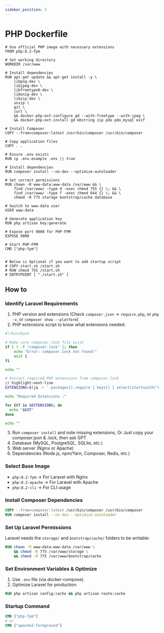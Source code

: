 ```yaml
---
sidebar_position: 3
---
```


# PHP Dockerfile

```docker title='Dockerfile'
# Use official PHP image with necessary extensions
FROM php:8.2-fpm

# Set working directory
WORKDIR /var/www

# Install dependencies
RUN apt-get update && apt-get install -y \
    libpng-dev \
    libjpeg-dev \
    libfreetype6-dev \
    libonig-dev \
    libzip-dev \
    unzip \
    git \
    curl \
    && docker-php-ext-configure gd --with-freetype --with-jpeg \
    && docker-php-ext-install gd mbstring zip pdo pdo_mysql exif

# Install Composer
COPY --from=composer:latest /usr/bin/composer /usr/bin/composer

# Copy application files
COPY . .

# Ensure .env exists
RUN cp .env.example .env || true

# Install dependencies
RUN composer install --no-dev --optimize-autoloader

# Set correct permissions
RUN chown -R www-data:www-data /var/www && \
    find /var/www/ -type d -exec chmod 755 {} \; && \
    find /var/www/ -type f -exec chmod 644 {} \; && \
    chmod -R 775 storage bootstrap/cache database

# Switch to www-data user
USER www-data
    
# Generate application key
RUN php artisan key:generate

# Expose port 9000 for PHP-FPM
EXPOSE 9000

# Start PHP-FPM
CMD ["php-fpm"]


# Below is Optional if you want to add startup script
# COPY start.sh /start.sh
# RUN chmod 755 /start.sh
# ENTRYPOINT [ "./start.sh" ]
```


## How to

### Identify Laravel Requirements
1. PHP version and extensions (Check `composer.json` → `require.php`, or `php -v`, or `composer show --platform`)
2. PHP extensions
script to know what extensions needed: 
```sh
#!/bin/bash

# Make sure composer.lock file exist
if [ ! -f "composer.lock" ]; then
    echo "Error: composer.lock not found!"
    exit 1
fi

echo ""

# Extract required PHP extensions from composer.lock
// highlight-next-line
EXTENSIONS=$(jq -r '.packages[].require | keys[] | select(startswith("ext-"))' composer.lock | sort -u | sed 's/"//g')

echo "Required Extensions :"

for EXT in $EXTENSIONS; do
  echo "$EXT"
done

echo ""
```
3. Run `composer install` and note missing extensions, Or Just copy your composer.json & .lock, then ask GPT
4. Database (MySQL, PostgreSQL, SQLite, etc.)
5. Web server (Nginx or Apache)
6. Dependencies (Node.js, npm/Yarn, Composer, Redis, etc.)


### Select Base Image
- `php:8.2-fpm` → For Laravel with Nginx
- `php:8.2-apache` → For Laravel with Apache
- `php:8.2-cli` → For CLI usage

### Install Composer Dependencies
```Dockerfile
COPY --from=composer:latest /usr/bin/composer /usr/bin/composer
RUN composer install --no-dev --optimize-autoloader
```

### Set Up Laravel Permissions
Laravel needs the `storage/` and `bootstrap/cache/` folders to be writable:
```Dockerfile
RUN chown -R www-data:www-data /var/www \
    && chmod -R 775 /var/www/storage \
    && chmod -R 775 /var/www/bootstrap/cache
```

###  Set Environment Variables & Optimize
1. Use `.env` file (via docker-compose).
2. Optimize Laravel for production:
```Dockerfile
RUN php artisan config:cache && php artisan route:cache
```

### Startup Command
```Dockerfile
CMD ["php-fpm"]
# or
CMD ["apache2-foreground"]
```